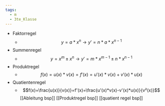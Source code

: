```yaml
---
tags:
  - m
  - 3te_Klasse
---
```

- Faktorregel
	- $$y=a*x^n →y'=n*a*x^{n-1}$$
- Summenregel
	- $$y=x^m\pm x^n →y'=m*x^{m-1}\pm n*x^{n-1}$$
- Produktregel
	- $$f(x)=u(x)*v(x)=f'(x)=u'(x)*v(x)+v'(x)*u(x)$$
- Quatientenregel
	- $$f(x)=\frac{u(x)}{v(x)}=f'(x)=\frac{u'(x)*v(x)-v'(x)*u(x)}{v²(x)}$$
[[Ableitung bsp]]
[[Produktregel bsp]]
[[quatient regel bsp]]